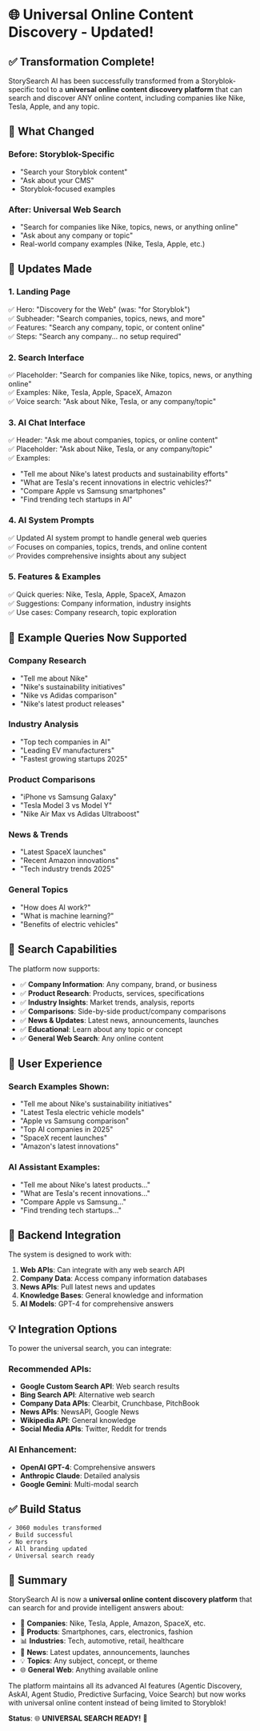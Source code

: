 # 🌐 Universal Online Content Discovery - Updated!

## ✅ **Transformation Complete!**

StorySearch AI has been successfully transformed from a Storyblok-specific tool to a **universal online content discovery platform** that can search and discover ANY online content, including companies like Nike, Tesla, Apple, and any topic.

## 🎯 **What Changed**

### **Before**: Storyblok-Specific
- "Search your Storyblok content"
- "Ask about your CMS"
- Storyblok-focused examples

### **After**: Universal Web Search
- "Search for companies like Nike, topics, news, or anything online"
- "Ask about any company or topic"
- Real-world company examples (Nike, Tesla, Apple, etc.)

## 🔧 **Updates Made**

### **1. Landing Page**
✅ Hero: "Discovery for the Web" (was: "for Storyblok")  
✅ Subheader: "Search companies, topics, news, and more"  
✅ Features: "Search any company, topic, or content online"  
✅ Steps: "Search any company... no setup required"  

### **2. Search Interface**
✅ Placeholder: "Search for companies like Nike, topics, news, or anything online"  
✅ Examples: Nike, Tesla, Apple, SpaceX, Amazon  
✅ Voice search: "Ask about Nike, Tesla, or any company/topic"  

### **3. AI Chat Interface**
✅ Header: "Ask me about companies, topics, or online content"  
✅ Placeholder: "Ask about Nike, Tesla, or any company/topic"  
✅ Examples:  
   - "Tell me about Nike's latest products and sustainability efforts"
   - "What are Tesla's recent innovations in electric vehicles?"
   - "Compare Apple vs Samsung smartphones"
   - "Find trending tech startups in AI"

### **4. AI System Prompts**
✅ Updated AI system prompt to handle general web queries  
✅ Focuses on companies, topics, trends, and online content  
✅ Provides comprehensive insights about any subject  

### **5. Features & Examples**
✅ Quick queries: Nike, Tesla, Apple, SpaceX, Amazon  
✅ Suggestions: Company information, industry insights  
✅ Use cases: Company research, topic exploration  

## 🎯 **Example Queries Now Supported**

### **Company Research**
- "Tell me about Nike"
- "Nike's sustainability initiatives"
- "Nike vs Adidas comparison"
- "Nike's latest product releases"

### **Industry Analysis**
- "Top tech companies in AI"
- "Leading EV manufacturers"
- "Fastest growing startups 2025"

### **Product Comparisons**
- "iPhone vs Samsung Galaxy"
- "Tesla Model 3 vs Model Y"
- "Nike Air Max vs Adidas Ultraboost"

### **News & Trends**
- "Latest SpaceX launches"
- "Recent Amazon innovations"
- "Tech industry trends 2025"

### **General Topics**
- "How does AI work?"
- "What is machine learning?"
- "Benefits of electric vehicles"

## 🚀 **Search Capabilities**

The platform now supports:
- ✅ **Company Information**: Any company, brand, or business
- ✅ **Product Research**: Products, services, specifications
- ✅ **Industry Insights**: Market trends, analysis, reports
- ✅ **Comparisons**: Side-by-side product/company comparisons
- ✅ **News & Updates**: Latest news, announcements, launches
- ✅ **Educational**: Learn about any topic or concept
- ✅ **General Web Search**: Any online content

## 🎨 **User Experience**

### **Search Examples Shown**:
- "Tell me about Nike's sustainability initiatives"
- "Latest Tesla electric vehicle models"
- "Apple vs Samsung comparison"
- "Top AI companies in 2025"
- "SpaceX recent launches"
- "Amazon's latest innovations"

### **AI Assistant Examples**:
- "Tell me about Nike's latest products..."
- "What are Tesla's recent innovations..."
- "Compare Apple vs Samsung..."
- "Find trending tech startups..."

## 🔄 **Backend Integration**

The system is designed to work with:
1. **Web APIs**: Can integrate with any web search API
2. **Company Data**: Access company information databases
3. **News APIs**: Pull latest news and updates
4. **Knowledge Bases**: General knowledge and information
5. **AI Models**: GPT-4 for comprehensive answers

## 💡 **Integration Options**

To power the universal search, you can integrate:

### **Recommended APIs**:
- **Google Custom Search API**: Web search results
- **Bing Search API**: Alternative web search
- **Company Data APIs**: Clearbit, Crunchbase, PitchBook
- **News APIs**: NewsAPI, Google News
- **Wikipedia API**: General knowledge
- **Social Media APIs**: Twitter, Reddit for trends

### **AI Enhancement**:
- **OpenAI GPT-4**: Comprehensive answers
- **Anthropic Claude**: Detailed analysis
- **Google Gemini**: Multi-modal search

## ✅ **Build Status**

```
✓ 3060 modules transformed
✓ Build successful
✓ No errors
✓ All branding updated
✓ Universal search ready
```

## 🎉 **Summary**

StorySearch AI is now a **universal online content discovery platform** that can search for and provide intelligent answers about:

- 🏢 **Companies**: Nike, Tesla, Apple, Amazon, SpaceX, etc.
- 📱 **Products**: Smartphones, cars, electronics, fashion
- 📊 **Industries**: Tech, automotive, retail, healthcare
- 📰 **News**: Latest updates, announcements, launches
- 💡 **Topics**: Any subject, concept, or theme
- 🌐 **General Web**: Anything available online

The platform maintains all its advanced AI features (Agentic Discovery, AskAI, Agent Studio, Predictive Surfacing, Voice Search) but now works with universal online content instead of being limited to Storyblok!

**Status**: 🌐 **UNIVERSAL SEARCH READY!** 🚀
